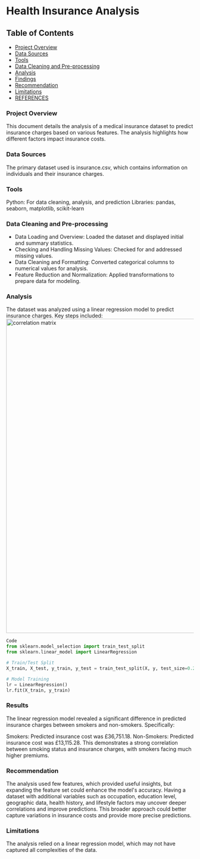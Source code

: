 # Health Insurance Analysis
## Table of Contents


- [Project Overview]( #Project-Overview)
- [Data Sources](#Data-Sources)
- [Tools ](Tools) 
- [Data Cleaning and Pre-processing](#Data-Cleaning-and-Pre-processing)
- [Analysis ](Analysis)
- [Findings ](Findings)
-  [Recommendation ](Recommendations)
- [Limitations ](Limitations)
- [REFERENCES](REFERENCES)

### Project Overview
This document details the analysis of a medical insurance dataset to predict insurance charges based on various features. The analysis highlights how different factors impact insurance costs.

### Data Sources
The primary dataset used is insurance.csv, which contains information on individuals and their insurance charges.

### Tools
Python: For data cleaning, analysis, and prediction
Libraries: pandas, seaborn, matplotlib, scikit-learn
  
### Data Cleaning and Pre-processing

- Data Loading and Overview: Loaded the dataset and displayed initial and summary statistics.
- Checking and Handling Missing Values: Checked for and addressed missing values.
- Data Cleaning and Formatting: Converted categorical columns to numerical values for analysis.
- Feature Reduction and Normalization: Applied transformations to prepare data for modeling.

### Analysis
The dataset was analyzed using a linear regression model to predict insurance charges. Key steps included:
<img width="844" alt="correlation matrix" src="https://github.com/user-attachments/assets/32429ba2-7aab-4c51-9adc-15e4f0594ff7">

```python
Code
from sklearn.model_selection import train_test_split
from sklearn.linear_model import LinearRegression

# Train/Test Split
X_train, X_test, y_train, y_test = train_test_split(X, y, test_size=0.2, random_state=42)

# Model Training
lr = LinearRegression()
lr.fit(X_train, y_train)
```

### Results
The linear regression model revealed a significant difference in predicted insurance charges between smokers and non-smokers. Specifically:

Smokers: Predicted insurance cost was £36,751.18.
Non-Smokers: Predicted insurance cost was £13,115.28.
This demonstrates a strong correlation between smoking status and insurance charges, with smokers facing much higher premiums.

### Recommendation

The analysis  used few features, which provided useful insights, but expanding the feature set could enhance the model's accuracy.
Having a dataset with additional variables such as occupation, education level, geographic data, health history, and lifestyle factors may uncover deeper correlations and improve predictions. This broader approach could better capture variations in insurance costs and provide more precise predictions.

### Limitations
The analysis relied on a linear regression model, which may not have captured all complexities of the data. 

